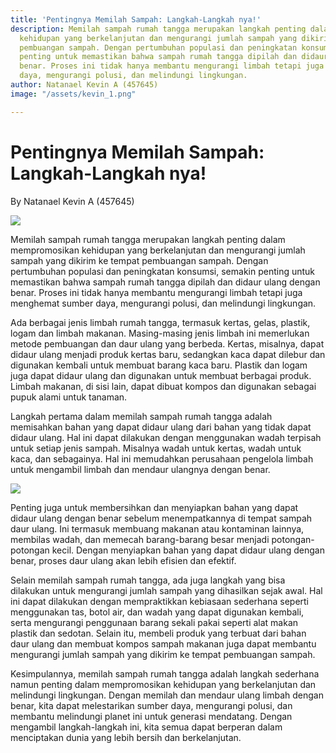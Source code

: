 ```yaml
---
title: 'Pentingnya Memilah Sampah: Langkah-Langkah nya!'
description: Memilah sampah rumah tangga merupakan langkah penting dalam mempromosikan
  kehidupan yang berkelanjutan dan mengurangi jumlah sampah yang dikirim ke tempat
  pembuangan sampah. Dengan pertumbuhan populasi dan peningkatan konsumsi, semakin
  penting untuk memastikan bahwa sampah rumah tangga dipilah dan didaur ulang dengan
  benar. Proses ini tidak hanya membantu mengurangi limbah tetapi juga menghemat sumber
  daya, mengurangi polusi, dan melindungi lingkungan.
author: Natanael Kevin A (457645)
image: "/assets/kevin_1.png"

---
```

# **Pentingnya Memilah Sampah: Langkah-Langkah nya!**

By Natanael Kevin A (457645)

![](/images/kevin8.png)

Memilah sampah rumah tangga merupakan langkah penting dalam mempromosikan kehidupan yang berkelanjutan dan mengurangi jumlah sampah yang dikirim ke tempat pembuangan sampah. Dengan pertumbuhan populasi dan peningkatan konsumsi, semakin penting untuk memastikan bahwa sampah rumah tangga dipilah dan didaur ulang dengan benar. Proses ini tidak hanya membantu mengurangi limbah tetapi juga menghemat sumber daya, mengurangi polusi, dan melindungi lingkungan.

Ada berbagai jenis limbah rumah tangga, termasuk kertas, gelas, plastik, logam dan limbah makanan. Masing-masing jenis limbah ini memerlukan metode pembuangan dan daur ulang yang berbeda. Kertas, misalnya, dapat didaur ulang menjadi produk kertas baru, sedangkan kaca dapat dilebur dan digunakan kembali untuk membuat barang kaca baru. Plastik dan logam juga dapat didaur ulang dan digunakan untuk membuat berbagai produk. Limbah makanan, di sisi lain, dapat dibuat kompos dan digunakan sebagai pupuk alami untuk tanaman.

Langkah pertama dalam memilah sampah rumah tangga adalah memisahkan bahan yang dapat didaur ulang dari bahan yang tidak dapat didaur ulang. Hal ini dapat dilakukan dengan menggunakan wadah terpisah untuk setiap jenis sampah. Misalnya wadah untuk kertas, wadah untuk kaca, dan sebagainya. Hal ini memudahkan perusahaan pengelola limbah untuk mengambil limbah dan mendaur ulangnya dengan benar.

![](/images/kevin9.png)

Penting juga untuk membersihkan dan menyiapkan bahan yang dapat didaur ulang dengan benar sebelum menempatkannya di tempat sampah daur ulang. Ini termasuk membuang makanan atau kontaminan lainnya, membilas wadah, dan memecah barang-barang besar menjadi potongan-potongan kecil. Dengan menyiapkan bahan yang dapat didaur ulang dengan benar, proses daur ulang akan lebih efisien dan efektif.

Selain memilah sampah rumah tangga, ada juga langkah yang bisa dilakukan untuk mengurangi jumlah sampah yang dihasilkan sejak awal. Hal ini dapat dilakukan dengan mempraktikkan kebiasaan sederhana seperti menggunakan tas, botol air, dan wadah yang dapat digunakan kembali, serta mengurangi penggunaan barang sekali pakai seperti alat makan plastik dan sedotan. Selain itu, membeli produk yang terbuat dari bahan daur ulang dan membuat kompos sampah makanan juga dapat membantu mengurangi jumlah sampah yang dikirim ke tempat pembuangan sampah.

Kesimpulannya, memilah sampah rumah tangga adalah langkah sederhana namun penting dalam mempromosikan kehidupan yang berkelanjutan dan melindungi lingkungan. Dengan memilah dan mendaur ulang limbah dengan benar, kita dapat melestarikan sumber daya, mengurangi polusi, dan membantu melindungi planet ini untuk generasi mendatang. Dengan mengambil langkah-langkah ini, kita semua dapat berperan dalam menciptakan dunia yang lebih bersih dan berkelanjutan.